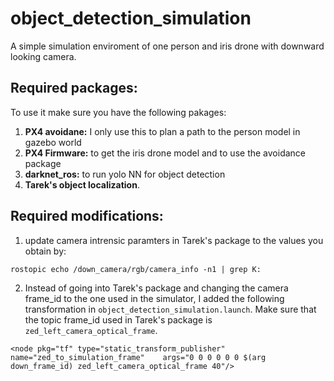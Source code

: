 # object_detection_simulation

A simple simulation enviroment of one person and iris drone with downward looking camera. 

## Required packages:
To use it make sure you have the following pakages:
1) **PX4 avoidane:** I only use this to plan a path to the person model in gazebo world
2) **PX4 Firmware:** to get the iris drone model and to use the avoidance package
3) **darknet_ros:** to run yolo NN for object detection
4) **Tarek's object localization**.

## Required modifications:
1) update camera intrensic paramters in Tarek's package to the values you obtain by: 
```
rostopic echo /down_camera/rgb/camera_info -n1 | grep K:
```

2) Instead of going into Tarek's package and changing the camera frame_id to the one used in the simulator, I added the following transformation in `object_detection_simulation.launch`. Make sure that the topic frame_id used in Tarek's package is `zed_left_camera_optical_frame`.
```
<node pkg="tf" type="static_transform_publisher"    name="zed_to_simulation_frame"    args="0 0 0 0 0 0 $(arg down_frame_id) zed_left_camera_optical_frame 40"/>
```

